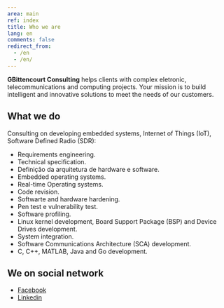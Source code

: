 ```yaml
---
area: main
ref: index
title: Who we are
lang: en
comments: false
redirect_from: 
  - /en
  - /en/
---
```


**GBittencourt Consulting** helps clients with  complex eletronic, telecommunications and computing projects. Your mission is to build intelligent and innovative solutions to meet the needs of our customers. 

## What we do

Consulting on developing embedded systems, Internet of Things (IoT), Software Defined Radio (SDR):

* Requirements engineering.
* Technical specification.
* Definição da arquitetura de hardware e software.
* Embedded operating systems.
* Real-time Operating systems.
* Code revision.
* Softwarte and hardware hardening.
* Pen test e vulnerability test.
* Software profiling.
* Linux kernel development, Board Support Package (BSP) and Device Drives development.
* System integration.
* Software Communications Architecture (SCA) development.
* C, C++, MATLAB, Java and Go development.

## We on social network

* [Facebook](https://www.facebook.com/GBittencourtConsultoria/)
* [Linkedin](https://www.linkedin.com/company/gbittencourt/)